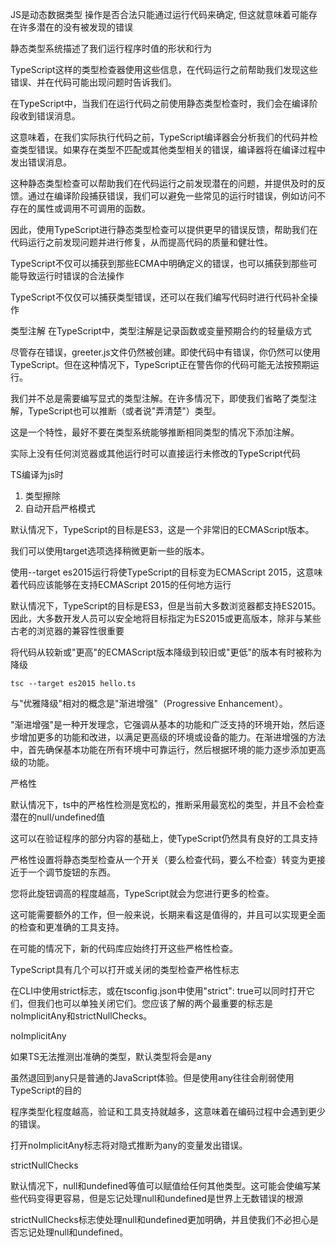 JS是动态数据类型 操作是否合法只能通过运行代码来确定, 但这就意味着可能存在许多潜在的没有被发现的错误

静态类型系统描述了我们运行程序时值的形状和行为

TypeScript这样的类型检查器使用这些信息，在代码运行之前帮助我们发现这些错误、并在代码可能出现问题时告诉我们。



在TypeScript中，当我们在运行代码之前使用静态类型检查时，我们会在编译阶段收到错误消息。

这意味着，在我们实际执行代码之前，TypeScript编译器会分析我们的代码并检查类型错误。如果存在类型不匹配或其他类型相关的错误，编译器将在编译过程中发出错误消息。

这种静态类型检查可以帮助我们在代码运行之前发现潜在的问题，并提供及时的反馈。通过在编译阶段捕获错误，我们可以避免一些常见的运行时错误，例如访问不存在的属性或调用不可调用的函数。

因此，使用TypeScript进行静态类型检查可以提供更早的错误反馈，帮助我们在代码运行之前发现问题并进行修复，从而提高代码的质量和健壮性。



TypeScript不仅可以捕获到那些ECMA中明确定义的错误，也可以捕获到那些可能导致运行时错误的合法操作

TypeScript不仅仅可以捕获类型错误，还可以在我们编写代码时进行代码补全操作





类型注解
在TypeScript中，类型注解是记录函数或变量预期合约的轻量级方式

尽管存在错误，greeter.js文件仍然被创建。即使代码中有错误，你仍然可以使用TypeScript。但在这种情况下，TypeScript正在警告你的代码可能无法按预期运行。

我们并不总是需要编写显式的类型注解。在许多情况下，即使我们省略了类型注解，TypeScript也可以推断（或者说"弄清楚"）类型。

这是一个特性，最好不要在类型系统能够推断相同类型的情况下添加注解。



实际上没有任何浏览器或其他运行时可以直接运行未修改的TypeScript代码



TS编译为js时

1. 类型擦除
2. 自动开启严格模式



默认情况下，TypeScript的目标是ES3，这是一个非常旧的ECMAScript版本。

我们可以使用target选项选择稍微更新一些的版本。

使用--target es2015运行将使TypeScript的目标变为ECMAScript 2015，这意味着代码应该能够在支持ECMAScript 2015的任何地方运行



默认情况下，TypeScript的目标是ES3，但是当前大多数浏览器都支持ES2015。因此，大多数开发人员可以安全地将目标指定为ES2015或更高版本，除非与某些古老的浏览器的兼容性很重要



将代码从较新或"更高"的ECMAScript版本降级到较旧或"更低"的版本有时被称为降级

```shell
tsc --target es2015 hello.ts
```

与"优雅降级"相对的概念是"渐进增强"（Progressive Enhancement）。

"渐进增强"是一种开发理念，它强调从基本的功能和广泛支持的环境开始，然后逐步增加更多的功能和改进，以满足更高级的环境或设备的能力。在渐进增强的方法中，首先确保基本功能在所有环境中可靠运行，然后根据环境的能力逐步添加更高级的功能。



严格性

默认情况下，ts中的严格性检测是宽松的，推断采用最宽松的类型，并且不会检查潜在的null/undefined值

这可以在验证程序的部分内容的基础上，使TypeScript仍然具有良好的工具支持



严格性设置将静态类型检查从一个开关（要么检查代码，要么不检查）转变为更接近于一个调节旋钮的东西。

您将此旋钮调高的程度越高，TypeScript就会为您进行更多的检查。

这可能需要额外的工作，但一般来说，长期来看这是值得的，并且可以实现更全面的检查和更准确的工具支持。

在可能的情况下，新的代码库应始终打开这些严格性检查。



TypeScript具有几个可以打开或关闭的类型检查严格性标志

在CLI中使用strict标志，或在tsconfig.json中使用"strict": true可以同时打开它们，但我们也可以单独关闭它们。您应该了解的两个最重要的标志是noImplicitAny和strictNullChecks。



noImplicitAny

如果TS无法推测出准确的类型，默认类型将会是any

虽然退回到any只是普通的JavaScript体验。但是使用any往往会削弱使用TypeScript的目的

程序类型化程度越高，验证和工具支持就越多，这意味着在编码过程中会遇到更少的错误。

打开noImplicitAny标志将对隐式推断为any的变量发出错误。



strictNullChecks

默认情况下，null和undefined等值可以赋值给任何其他类型。这可能会使编写某些代码变得更容易，但是忘记处理null和undefined是世界上无数错误的根源

strictNullChecks标志使处理null和undefined更加明确，并且使我们不必担心是否忘记处理null和undefined。



